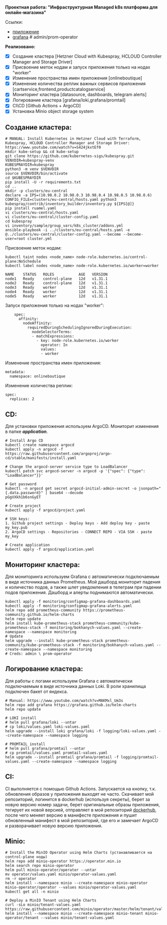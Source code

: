 **Проектная работа: "Инфраструктурная Managed k8s платформа для онлайн-магазина"**

Ссылки: 
- [приложение](https://bokhanych-demoshop.ust.inc)
- [grafana](http://65.109.41.169) # admin/prom-operator

**Реализовано:**
 - [x] Создание кластера [Hetzner Cloud with Kubespray, HCLOUD Controller Manager and Storage Driver]
 - [x] Присвоение меток нодам и запуск приложения только на нодах "worker"
 - [x] Изменение пространства имен приложения [onlineboutique]
 - [x] Изменение количества реплик важных сервисов приложения [cartservice,frontend,productcatalogservice]
 - [x] Мониторинг кластера [datasource, dashboards, telegram alerts]
 - [x] Логирование кластера [grafana/loki,grafana/promtail]
 - [x] CI\CD [Github Actions + ArgoCD]
 - [x] Установка Minio object storage system

## Создание кластера: 
```
# MANUAL: Install Kubernetes in Hetzner Cloud with Terraform, Kubespray, HCLOUD Controller Manager and Storage Driver: https://www.youtube.com/watch?v=S424jkxtEf0
mkdir kube-setup && cd kube-setup
git clone https://github.com/kubernetes-sigs/kubespray.git
VENVDIR=kubespray-venv
KUBESPRAYDIR=kubespray
python3 -m venv $VENVDIR
source $VENVDIR/bin/activate
cd $KUBESPRAYDIR
pip install -U -r requirements.txt
cd ..
mkdir -p clusters/eu-central
declare -a IPS=(10.98.0.2 10.98.0.3 10.98.0.4 10.98.0.5 10.98.0.6)
CONFIG_FILE=clusters/eu-central/hosts.yaml python3 kubespray/contrib/inventory_builder/inventory.py ${IPS[@]}
pip install ruamel.yaml
vi clusters/eu-central/hosts.yaml
vi clusters/eu-central/cluster-config.yaml
cd kubespray
vi inventory/sample/group_vars/k8s_cluster/addons.yml
ansible-playbook -i ../clusters/eu-central/hosts.yaml -e @../clusters/eu-central/cluster-config.yaml --become --become-user=root cluster.yml
```

Присвоение меток нодам:
```
kubectl taint nodes <node_name> node-role.kubernetes.io/control-plane:NoSchedule
kubectl label nodes <node_name> node-role.kubernetes.io/worker=worker

NAME    STATUS   ROLES           AGE   VERSION
node1   Ready    control-plane   12d   v1.31.1
node2   Ready    control-plane   12d   v1.31.1
node3   Ready    worker          12d   v1.31.1
node4   Ready    worker          12d   v1.31.1
node5   Ready    worker          12d   v1.31.1
```
Запуск приложения только на нодах "worker":
```
    spec:
      affinity:
        nodeAffinity:
          requiredDuringSchedulingIgnoredDuringExecution:
            nodeSelectorTerms:
            - matchExpressions:
              - key: node-role.kubernetes.io/worker
                operator: In
                values:
                - worker
```

Изменение пространства имен приложения:
```
metadata:
  namespace: onlineboutique
```

Изменение количества реплик:
```
spec:
  replicas: 2
```

## CD:
Для установки приложения используем ArgoCD. Мониторит изменения в папке ***application***.
```
# Install Argo CD
kubectl create namespace argocd
kubectl apply -n argocd -f https://raw.githubusercontent.com/argoproj/argo-cd/stable/manifests/install.yaml

# Change the argocd-server service type to LoadBalancer
kubectl patch svc argocd-server -n argocd -p '{"spec": {"type": "LoadBalancer"}}'

# Get password
kubectl -n argocd get secret argocd-initial-admin-secret -o jsonpath="{.data.password}" | base64 --decode
pGgVXkh1b6snGyET

# Create project
kubectl apply -f argocd/project.yaml 

# SSH keys:
1. Github project settings - Deploy keys - Add deploy key - paste my_key.pub
2. ArgoCD settings - Repositories - CONNECT REPO - VIA SSH - paste my_key

# Create application
kubectl apply -f argocd/application.yaml
```

## Мониторинг кластера:
Для мониторинга используем Grafana с автоматически подключаемым в виде источника данных Prometheus. 
Мой дашборд мониторит падения и количество подов, а также шлет уведомления в телеграм при падении подов приложения. Дашборд и алерты поднимаются автоматически.
```
kubectl apply -f monitoring/configmap-grafana-dashboards.yaml
kubectl apply -f monitoring/configmap-grafana-alerts.yaml
helm repo add prometheus-community https://prometheus-community.github.io/helm-charts
helm repo update
helm install kube-prometheus-stack prometheus-community/kube-prometheus-stack -f monitoring/bokhanych-values.yaml --create-namespace --namespace monitoring
# Update
helm upgrade --install kube-prometheus-stack prometheus-community/kube-prometheus-stack -f monitoring/bokhanych-values.yaml --create-namespace --namespace monitoring
# Creds: admin \ prom-operator
```

## Логирование кластера:
Для работы с логами используем Grafana с автоматически подключаемым в виде источника данных Loki. В роли хранилища подключен бакет от яндекса.
```
# Manual: https://www.youtube.com/watch?v=MAKMxl_Um3s
helm repo add grafana https://grafana.github.io/helm-charts
helm repo update

# LOKI install
# helm pull grafana/loki --untar
# cp loki/values.yaml loki-values.yaml
helm upgrade --install loki grafana/loki -f logging/loki-values.yaml --create-namespace --namespace logging

# PROMTAIL install
# helm pull grafana/promtail --untar
# cp promtail/values.yaml promtail-values.yaml
helm upgrade --install promtail grafana/promtail -f logging/promtail-values.yaml --create-namespace --namespace logging
```

## CI:
CI выполняется с помощью Github Actions. Запускается на кнопку, т.к. обновления образов у приложения выходят не часто. Скачивает мой репозиторий, логинится в dockerhub (используя секреты), берет за новую версию номер задачи, берет оригинальные образы приложения, тегирует их новой версией, отправляет в мой репозиторий [dockerhub](https://hub.docker.com/repository/docker/bokhanych/kubernetes-boutique/general), после чего меняет версию в манифесте приложения и пушит обновленный манифест в мой репозиторий, где его и замечает ArgoCD и разворачивает новую версию приложения. 


## Minio:
```
# Install the MinIO Operator using Helm Charts (устанавливается на control-plane ноды)
helm repo add minio-operator https://operator.min.io
helm search repo minio-operator
helm pull minio-operator/operator --untar
mv operator/values.yaml minio/operator-values.yaml
rm -r operator
helm install --namespace minio --create-namespace minio-operator minio-operator/operator --values minio/operator-values.yaml
kubectl get all -n minio
```

```
# Deploy a MinIO Tenant using Helm Charts
curl -sLo minio/tenant-values.yaml https://raw.githubusercontent.com/minio/operator/master/helm/tenant/values.yaml
helm install --namespace minio --create-namespace minio-tenant minio-operator/tenant --values minio/tenant-values.yaml
```